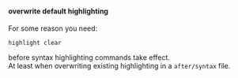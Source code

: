 #### overwrite default highlighting

For some reason you need:
```
highlight clear
```
before syntax highlighting commands take effect.\
At least when overwriting existing highlighting in a `after/syntax` file.
